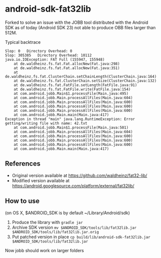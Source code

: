 # android-sdk-fat32lib

Forked to solve an issue with the JOBB tool distributed with the Android SDK as of today (Android SDK 23) not able to produce OBB files larger than 512M.

Typical backtrace
```
Slop: 0   Directory Overhead: 0
Slop: 305385   Directory Overhead: 10112
java.io.IOException: FAT Full (155947, 155948)
	at de.waldheinz.fs.fat.Fat.allocNew(Fat.java:298)
	at de.waldheinz.fs.fat.Fat.allocNew(Fat.java:351)
	at de.waldheinz.fs.fat.ClusterChain.setChainLength(ClusterChain.java:164)
	at de.waldheinz.fs.fat.ClusterChain.setSize(ClusterChain.java:132)
	at de.waldheinz.fs.fat.FatFile.setLength(FatFile.java:91)
	at de.waldheinz.fs.fat.FatFile.write(FatFile.java:154)
	at com.android.jobb.Main$1.processFile(Main.java:495)
	at com.android.jobb.Main.processAllFiles(Main.java:604)
	at com.android.jobb.Main.processAllFiles(Main.java:600)
	at com.android.jobb.Main.processAllFiles(Main.java:600)
	at com.android.jobb.Main.processAllFiles(Main.java:600)
	at com.android.jobb.Main.main(Main.java:417)
Exception in thread "main" java.lang.RuntimeException: Error getting/writing file with name: 42.txt
	at com.android.jobb.Main$1.processFile(Main.java:501)
	at com.android.jobb.Main.processAllFiles(Main.java:604)
	at com.android.jobb.Main.processAllFiles(Main.java:600)
	at com.android.jobb.Main.processAllFiles(Main.java:600)
	at com.android.jobb.Main.processAllFiles(Main.java:600)
	at com.android.jobb.Main.main(Main.java:417)
```

## References

* Original version available at https://github.com/waldheinz/fat32-lib/
* Modified version available at https://android.googlesource.com/platform/external/fat32lib/

## How to use

(on OS X, $ANDROID_SDK is by default ~/Library/Android/sdk)

1. Produce the library with `gradle jar`
2. Archive SDK version `mv $ANDROID_SDK/tools/lib/fat32lib.jar $ANDROID_SDK/tools/lib/fat32lib.jar.orig`
3. Put patched version in place `cp build/lib/android-sdk-fat32lib.jar $ANDROID_SDK/tools/lib/fat32lib.jar`

Now jobb should work on larger folders
